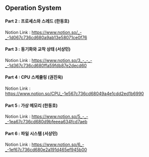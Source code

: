 ## Operation System
#### Part 2 : 프로세스와 스레드 (한동호)
Notion Link : https://www.notion.so/_-_-1d067c736cd680a9ab13e58071ce0f76
#### Part 3 : 동기화와 교착 상태 (서상민)
Notion Link : https://www.notion.so/3_-_-_-_-1d367c736cd680ffa59fdb87e2decd60
#### Part 4 : CPU 스케쥴링 (권진욱)
Notion Link : https://www.notion.so/CPU_-1e567c736cd68049a4e1cdd2ed1b6990
#### Part 5 : 가상 메모리 (한동호)
Notion Link : https://www.notion.so/5_-_-_-1ea67c736cd680d9bfeeea634fcd7aeb
#### Part 6 : 파일 시스템 (서상민)
Notion Link : https://www.notion.so/6_-_-1ef67c736cd680e2a191d465ef945b00
